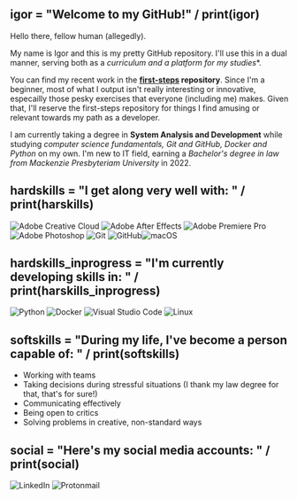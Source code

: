 ## igor = "Welcome to my GitHub!" / print(igor)

Hello there, fellow human (allegedly).

My name is Igor and this is my pretty GitHub repository. I'll use this in a dual manner, serving both as a *curriculum and a platform for my studies**.

You can find my recent work in the **[first-steps](https://github.com/gibietis/first-steps) repository**. Since I'm a beginner, most of what I output isn't really interesting or innovative, especailly those pesky exercises that everyone (including me) makes. Given that, I'll reserve the first-steps repository for things I find amusing or relevant towards my path as a developer.

I am currently taking a degree in **System Analysis and Development** while studying *computer science fundamentals, Git and GitHub, Docker and Python* on my own. I'm new to IT field, earning a *Bachelor's degree in law from Mackenzie Presbyteriam University* in 2022.

## hardskills = "I get along very well with: " / print(harskills)

![Adobe Creative Cloud](https://img.shields.io/badge/Adobe%20Creative%20Cloud-DA1F26.svg?style=for-the-badge&logo=Adobe%20Creative%20Cloud&logoColor=white) ![Adobe After Effects](https://img.shields.io/badge/Adobe%20After%20Effects-9999FF.svg?style=for-the-badge&logo=Adobe%20After%20Effects&logoColor=white) ![Adobe Premiere Pro](https://img.shields.io/badge/Adobe%20Premiere%20Pro-9999FF.svg?style=for-the-badge&logo=Adobe%20Premiere%20Pro&logoColor=white) ![Adobe Photoshop](https://img.shields.io/badge/adobe%20photoshop-%2331A8FF.svg?style=for-the-badge&logo=adobe%20photoshop&logoColor=white) ![Git](https://img.shields.io/badge/git-%23F05033.svg?style=for-the-badge&logo=git&logoColor=white) ![GitHub](https://img.shields.io/badge/github-%23121011.svg?style=for-the-badge&logo=github&logoColor=white)![macOS](https://img.shields.io/badge/mac%20os-000000?style=for-the-badge&logo=macos&logoColor=F0F0F0)

## hardskills_inprogress = "I'm currently developing skills in: " / print(harskills_inprogress)

![Python](https://img.shields.io/badge/python-3670A0?style=for-the-badge&logo=python&logoColor=ffdd54) ![Docker](https://img.shields.io/badge/docker-%230db7ed.svg?style=for-the-badge&logo=docker&logoColor=white) ![Visual Studio Code](https://img.shields.io/badge/Visual%20Studio%20Code-0078d7.svg?style=for-the-badge&logo=visual-studio-code&logoColor=white) ![Linux](https://img.shields.io/badge/Linux-FCC624?style=for-the-badge&logo=linux&logoColor=black)

## softskills = "During my life, I've become a person capable of: " / print(softskills)

* Working with teams
* Taking decisions during stressful situations (I thank my law degree for that, that's for sure!)
* Communicating effectively
* Being open to critics
* Solving problems in creative, non-standard ways

## social = "Here's my social media accounts: " / print(social)

![LinkedIn](https://img.shields.io/badge/linkedin-%230077B5.svg?style=for-the-badge&logo=linkedin&logoColor=white) ![Protonmail](https://img.shields.io/badge/ProtonMail-8B89CC?style=for-the-badge&logo=protonmail&logoColor=white)
